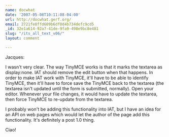 ```yaml
---
name: docwhat
date: '2007-05-08T10:11:08-04:00'
url: http://docwhat.gerf.org/
email: 2721fe8ffd609b6df0d4b734defc9cd5
_id: 32e1a614-92a7-41de-9fa9-498e9bc8e481
slug: "/its_all_text_v06/"
layout: comment

---
```


Jacques:

I wasn't very clear.  The way TinyMCE works is that it marks the textarea as display:none.  IAT should remove the edit button when that happens.  In order to make IAT work with TinyMCE, it'll have to be able to identify TinyMCE, then it'll have to force save the TinyMCE back to the textarea (the textarea isn't updated until the form is submitted, normally).  Open your editor.  Whenever your file changes, it would have to update the textarea, then force TinyMCE to re-update from the textarea.

I probably won't be adding this functionality into IAT, but I have an idea for an API on web pages which would let the author of the page add this functionality.  It's definitely a post 1.0 thing.

Ciao!
